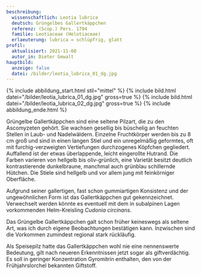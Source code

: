 ```yaml
---
beschreibung:
  wissenschaftlich: Leotia lubrica
  deutsch: Grüngelbes Gallertkäppchen
  referenz: (Scop.) Pers. 1794
  familie: Leotiaceae (Helotiaceae)
  erlaeuterung: lubrica = schlüpfrig, glatt
profil:
  aktualisiert: 2021-11-08
  autor_in: Dieter Gewalt
hauptbild:
  anzeige: false
  datei: /bilder/leotia_lubrica_01_dg.jpg
---
```

{% include abbildung_start.html stil="mittel" %}
{% include bild.html datei="/bilder/leotia_lubrica_01_dg.jpg" gross=true %}
{% include bild.html datei="/bilder/leotia_lubrica_02_dg.jpg" gross=true %}
{% include abbildung_ende.html %}

Grüngelbe Gallertkäppchen sind eine seltene Pilzart, die zu den Ascomyzeten gehört. Sie wachsen gesellig bis büschelig an feuchten Stellen in Laub- und Nadelwäldern. Einzelne Fruchtkörper werden bis zu 8 cm groß und sind in einen langen Stiel und ein unregelmäßig geformtes, oft mit furchig-verzweigten Vertiefungen durchzogenes Köpfchen gegliedert. Auffallend ist der etwas überlappende, leicht eingerollte Hutrand. Die Farben varieren von hellgelb bis oliv-grünlich, eine Varietät besitzt deutlich kontrastierende dunkelbraune, manchmal auch grünblau schillernde Hütchen. Die Stiele sind hellgelb und vor allem jung mit feinkörniger Oberfläche.

Aufgrund seiner gallertigen, fast schon gummiartigen Konsistenz und der ungewöhnlichen Form ist das Gallertkäppchen gut gekennzeichnet. Verwechselt werden könnte es eventuell mit dem in subalpinen Lagen vorkommenden Helm-Kreisling *Cudonia circinans*.

Das Grüngelbe Gallertkäppchen galt schon früher keineswegs als seltene Art, was ich durch eigene Beobachtungen bestätigen kann. Inzwischen sind die Vorkommen zumindest regional stark rückläufig.  

Als Speisepilz hatte das Gallertkäppchen wohl nie eine nennenswerte Bedeutung, gilt nach neueren Erkenntnissen jetzt sogar als giftverdächtig. Es soll in geringer Konzentration Gyromitrin enthalten, den von der Frühjahrslorchel bekannten Giftstoff.